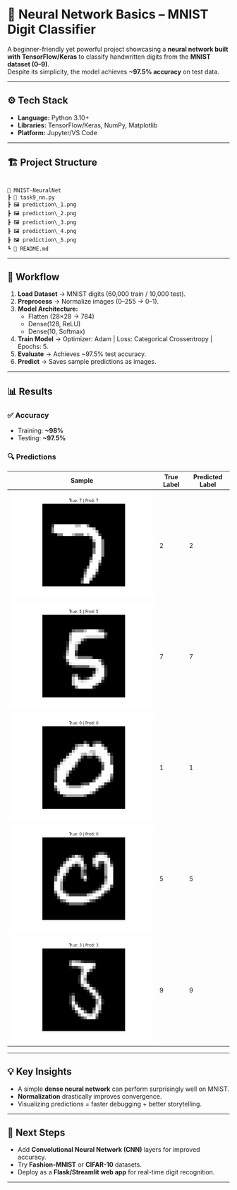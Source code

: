 # 🧠 Neural Network Basics – MNIST Digit Classifier  

A beginner-friendly yet powerful project showcasing a **neural network built with TensorFlow/Keras** to classify handwritten digits from the **MNIST dataset (0–9)**.  
Despite its simplicity, the model achieves **~97.5% accuracy** on test data.  

---

## ⚙️ Tech Stack  
- **Language:** Python 3.10+  
- **Libraries:** TensorFlow/Keras, NumPy, Matplotlib  
- **Platform:** Jupyter/VS Code  

---

## 🏗️ Project Structure  
```

📂 MNIST-NeuralNet
┣ 📜 task9_nn.py                
┣ 🖼️ prediction\_1.png        
┣ 🖼️ prediction\_2.png
┣ 🖼️ prediction\_3.png
┣ 🖼️ prediction\_4.png
┣ 🖼️ prediction\_5.png
┗ 📜 README.md               

```

---

## 🚀 Workflow  

1. **Load Dataset** → MNIST digits (60,000 train / 10,000 test).  
2. **Preprocess** → Normalize images (0–255 → 0–1).  
3. **Model Architecture:**  
   - Flatten (28×28 → 784)  
   - Dense(128, ReLU)  
   - Dense(10, Softmax)  
4. **Train Model** → Optimizer: Adam | Loss: Categorical Crossentropy | Epochs: 5.  
5. **Evaluate** → Achieves ~97.5% test accuracy.  
6. **Predict** → Saves sample predictions as images.  

---

## 📊 Results  

### ✅ Accuracy  
- Training: **~98%**  
- Testing: **~97.5%**  

### 🔍 Predictions  

| Sample | True Label | Predicted Label |
|--------|------------|-----------------|
| ![Prediction 1](prediction_1.png) | 2 | 2 |
| ![Prediction 2](prediction_2.png) | 7 | 7 |
| ![Prediction 3](prediction_3.png) | 1 | 1 |
| ![Prediction 4](prediction_4.png) | 5 | 5 |
| ![Prediction 5](prediction_5.png) | 9 | 9 |

---

## 💡 Key Insights  
- A simple **dense neural network** can perform surprisingly well on MNIST.  
- **Normalization** drastically improves convergence.  
- Visualizing predictions = faster debugging + better storytelling.  

---

## 📌 Next Steps  
- Add **Convolutional Neural Network (CNN)** layers for improved accuracy.  
- Try **Fashion-MNIST** or **CIFAR-10** datasets.  
- Deploy as a **Flask/Streamlit web app** for real-time digit recognition.  

---
